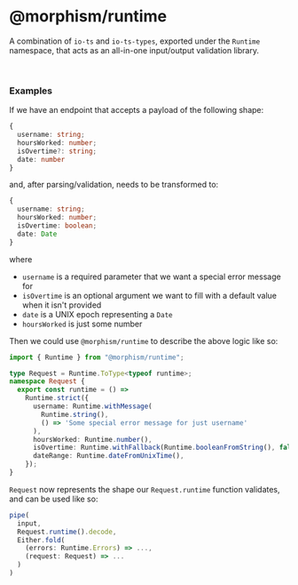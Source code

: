 # @morphism/runtime

A combination of `io-ts` and `io-ts-types`, exported under
the `Runtime` namespace, that acts as an all-in-one input/output
validation library.

<br/>

### Examples

If we have an endpoint that accepts a payload of the following shape:
```typescript
{
  username: string;
  hoursWorked: number;
  isOvertime?: string;
  date: number
}
```
and, after parsing/validation, needs to be transformed to:
```typescript
{
  username: string;
  hoursWorked: number;
  isOvertime: boolean;
  date: Date
}
```
where 
- `username` is a required parameter that we want a special error message for 
- `isOvertime` is an optional argument we want to fill with a default value when
it isn't provided
- `date` is a UNIX epoch representing a `Date`
- `hoursWorked` is just some number

Then we could use `@morphism/runtime` to describe the above logic like so:
```typescript
import { Runtime } from "@morphism/runtime";

type Request = Runtime.ToType<typeof runtime>;
namespace Request {
  export const runtime = () =>
    Runtime.strict({
      username: Runtime.withMessage(
        Runtime.string(),
        () => 'Some special error message for just username'
      ),
      hoursWorked: Runtime.number(),
      isOvertime: Runtime.withFallback(Runtime.booleanFromString(), false),
      dateRange: Runtime.dateFromUnixTime(),
    });
}
```
`Request` now represents the shape our `Request.runtime` function validates,
and can be used like so:
```typescript
pipe(
  input,
  Request.runtime().decode,
  Either.fold(
    (errors: Runtime.Errors) => ...,
    (request: Request) => ...
  )
)
```
